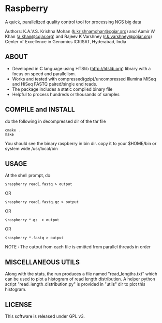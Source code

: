 # Raspberry

A quick, parallelized quality control tool for processing NGS big data

Authors: K.A.V.S. Krishna Mohan (k.krishnamohan@cgiar.org) and Aamir W Khan (a.khan@cgiar.org) and Rajeev K Varshney (r.k.varshney@cgiar.org)
Center of Excellence in Genomics
ICRISAT, Hyderabad, India

## ABOUT
* Developed in C language using HTSlib (http://htslib.org) library with a focus on speed and parallelism.
* Works and tested with compressed(gzip)/uncompressed Illumina MiSeq and HiSeq FASTQ paired/single end reads.
* The package includes a static compiled binary file
* Helpful to process hundreds or thousands of samples

## COMPILE and INSTALL
do the following in decompressed dir of the tar file
```
cmake .
make
```
You should see the binary raspberry in bin dir.
copy it to your $HOME/bin or system wide /usr/local/bin

## USAGE

At the shell prompt, do
```
$raspberry read1.fastq > output
```
OR 
```
$raspberry read1.fastq.gz > output
```
OR 
```
$raspberry *.gz  > output 
```
OR 
```
$raspberry *.fastq > output 
```
NOTE : The output from each file is emitted from parallel threads in order

## MISCELLANEOUS UTILS

Along with the stats, the run produces a file named "read_lengths.txt" which can be used to plot a histogram of read length distribution. A helper python script "read_length_distribution.py" is provided in "utils" dir to plot this histogram.

## LICENSE 

This software is released under GPL v3.

